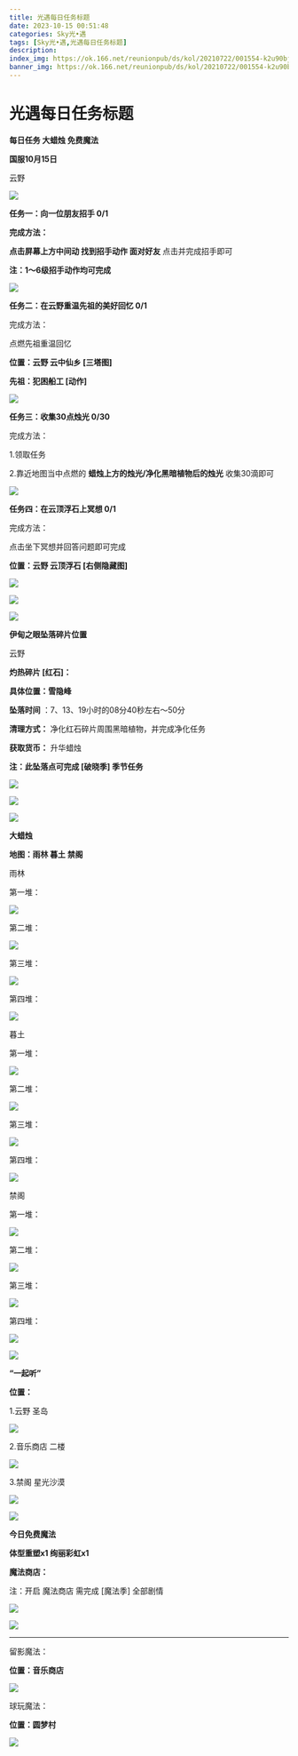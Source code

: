 ```yaml
---
title: 光遇每日任务标题
date: 2023-10-15 00:51:48
categories: Sky光•遇
tags: [Sky光•遇,光遇每日任务标题]
description: 
index_img: https://ok.166.net/reunionpub/ds/kol/20210722/001554-k2u90bj7ay.png?imageView&thumbnail=600x0&type=jpg
banner_img: https://ok.166.net/reunionpub/ds/kol/20210722/001554-k2u90bj7ay.png?imageView&thumbnail=600x0&type=jpg
---
```

# 光遇每日任务标题
**每日任务 大蜡烛 免费魔法**

 **国服10月15日**

云野

![](https://img.166.net/reunionpub/ds/kol/20231015/001755-va6klry8c1.jpeg)

 **任务一：向一位朋友招手 0/1**

 **完成方法：**

 **点击屏幕上方中间动 找到招手动作  面对好友** 点击并完成招手即可

 **注：1～6级招手动作均可完成**

![](https://img.166.net/reunionpub/ds/kol/20231015/001020-pmfv13cwh2.png)

 **任务二：在云野重温先祖的美好回忆 0/1**

完成方法：

点燃先祖重温回忆

 **位置：云野 云中仙乡 [三塔图]**

 **先祖：犯困船工 [动作]**

![](https://img.166.net/reunionpub/ds/kol/20231015/001201-zqy3solnid.png)

 **任务三：收集30点烛光 0/30**

完成方法：

1.领取任务

2.靠近地图当中点燃的 **蜡烛上方的烛光/净化黑暗植物后的烛光**  收集30滴即可

![](https://img.166.net/reunionpub/ds/kol/20231015/001219-6dlntpce3j.jpeg)

 **任务四：在云顶浮石上冥想 0/1**

完成方法：

点击坐下冥想并回答问题即可完成

 **位置：云野 云顶浮石 [右侧隐藏图]**

![](https://img.166.net/reunionpub/ds/kol/20231015/001250-zcbql68ivt.jpeg)

![](https://img.166.net/reunionpub/ds/kol/20231015/001259-ic8o5lg9mh.jpeg)

![](https://img.166.net/reunionpub/ds/kol/20231014/003453-vozlin1q8p.png)

 **伊甸之眼坠落碎片位置**

云野

 **灼热碎片 [红石]：**

 **具体位置：雪隐峰**

 **坠落时间** ：7、13、19小时的08分40秒左右～50分

 **清理方式：** 净化红石碎片周围黑暗植物，并完成净化任务

 **获取货币：** 升华蜡烛

 **注：此坠落点可完成  [破晓季] 季节任务**

![](https://img.166.net/reunionpub/ds/kol/20231015/000908-97g5sfarob.jpeg)

![](https://img.166.net/reunionpub/ds/kol/20231015/000914-aps13uy078.jpeg)

![](https://img.166.net/reunionpub/ds/kol/20231014/002539-7uzhdl3t0m.png)

 **大蜡烛**

 **地图：雨林 暮土 禁阁**

雨林

第一堆：

![](https://img.166.net/reunionpub/ds/kol/20231014/233722-4rylv3ei6t.jpeg)

第二堆：

![](https://img.166.net/reunionpub/ds/kol/20231014/233730-3nky67prua.jpeg)

第三堆：

![](https://img.166.net/reunionpub/ds/kol/20231014/233743-mdltsnaoy7.png)

第四堆：

![](https://img.166.net/reunionpub/ds/kol/20231014/233758-v34k8pzqct.png)

暮土

第一堆：

![](https://img.166.net/reunionpub/ds/kol/20231014/233849-aw732osdj5.png)

第二堆：

![](https://img.166.net/reunionpub/ds/kol/20231014/233858-iqdrljscy2.png)

第三堆：

![](https://img.166.net/reunionpub/ds/kol/20231014/233938-er01lwa538.png)

第四堆：

![](https://img.166.net/reunionpub/ds/kol/20231014/233951-ngfkc5e9bs.png)

禁阁

第一堆：

![](https://img.166.net/reunionpub/ds/kol/20231014/234043-k76snt0au1.png)

第二堆：

![](https://img.166.net/reunionpub/ds/kol/20231014/234058-3yuo0kzern.png)

第三堆：

![](https://img.166.net/reunionpub/ds/kol/20231014/234118-jmzclsrqo4.png)

第四堆：

![](https://img.166.net/reunionpub/ds/kol/20231014/234134-t863hvw9pc.png)

![](https://img.166.net/reunionpub/ds/kol/20231014/003005-dok0cb2fuz.png)

 **“一起听”**

 **位置：**

1.云野 圣岛

![](https://img.166.net/reunionpub/ds/kol/20231014/004010-de83b4jwu6.jpeg)

2.音乐商店 二楼

![](https://img.166.net/reunionpub/ds/kol/20231014/004020-k8jwmpg94o.jpeg)

3.禁阁 星光沙漠

![](https://img.166.net/reunionpub/ds/kol/20231014/004040-1mpch2gvy6.png)

![](https://img.166.net/reunionpub/ds/kol/20231014/004048-gyt2imp830.png)

 **今日免费魔法**

 **体型重塑x1 绚丽彩虹x1**

 **魔法商店：**

注：开启 魔法商店 需完成 [魔法季] 全部剧情

![](https://img.166.net/reunionpub/ds/kol/20231014/004605-qmuiowanf4.png)

![](https://img.166.net/reunionpub/ds/kol/20231014/234224-c9mnslz061.jpeg)

 ****

留影魔法：

 **位置：音乐商店**

![](https://img.166.net/reunionpub/ds/kol/20231014/004941-6k9cb1yuv0.png)

球玩魔法：

 **位置：圆梦村**

![](https://img.166.net/reunionpub/ds/kol/20231014/005022-4hnlvzm7iu.png)

